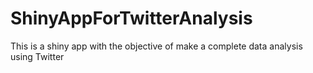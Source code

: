 # ShinyAppForTwitterAnalysis
This is a shiny app with the objective of make a complete data analysis using Twitter
